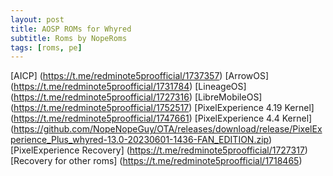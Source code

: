 ```yaml
---
layout: post
title: AOSP ROMs for Whyred 
subtitle: Roms by NopeRoms
tags: [roms, pe]
---
```

[AICP] (https://t.me/redminote5proofficial/1737357)
[ArrowOS] (https://t.me/redminote5proofficial/1731784)
[LineageOS] (https://t.me/redminote5proofficial/1727316)
[LibreMobileOS] (https://t.me/redminote5proofficial/1752517)
[PixelExperience 4.19 Kernel] (https://t.me/redminote5proofficial/1747661)
[PixelExperience 4.4 Kernel] (https://github.com/NopeNopeGuy/OTA/releases/download/release/PixelExperience_Plus_whyred-13.0-20230601-1436-FAN_EDITION.zip)
[PixelExperience Recovery] (https://t.me/redminote5proofficial/1727317)
[Recovery for other roms] (https://t.me/redminote5proofficial/1718465)